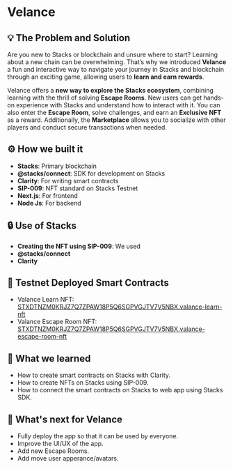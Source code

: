 # Velance

## 💡 The Problem and Solution

Are you new to Stacks or blockchain and unsure where to start? Learning about a new chain can be overwhelming. That’s why we introduced **Velance** a fun and interactive way to navigate your journey in Stacks and blockchain through an exciting game, allowing users to **learn and earn rewards**.  

Velance offers a **new way to explore the Stacks ecosystem**, combining learning with the thrill of solving **Escape Rooms**. New users can get hands-on experience with Stacks and understand how to interact with it. You can also enter the **Escape Room**, solve challenges, and earn an **Exclusive NFT** as a reward. Additionally, the **Marketplace** allows you to socialize with other players and conduct secure transactions when needed.  

## ⚙️ How we built it

- **Stacks**: Primary blockchain
- **@stacks/connect**: SDK for development on Stacks
- **Clarity**: For writing smart contracts
- **SIP-009**: NFT standard on Stacks Testnet
- **Next.js**: For frontend
- **Node Js**: For backend

## 🔒 Use of Stacks

- **Creating the NFT using SIP-009**: We used
- **@stacks/connect**
- **Clarity**

## 📄 Testnet Deployed Smart Contracts

- Valance Learn NFT: [STXDTNZM0KRJZ7Q7ZPAW18P5Q6SGPVGJTV7V5NBX.valance-learn-nft](https://explorer.hiro.so/txid/STXDTNZM0KRJZ7Q7ZPAW18P5Q6SGPVGJTV7V5NBX.valance-learn-nft?chain=testnet)
- Valance Escape Room NFT: [STXDTNZM0KRJZ7Q7ZPAW18P5Q6SGPVGJTV7V5NBX.valance-escape-room-nft](https://explorer.hiro.so/txid/STXDTNZM0KRJZ7Q7ZPAW18P5Q6SGPVGJTV7V5NBX.valance-escape-room-nft?chain=testnet)

## 📖 What we learned
- How to create smart contracts on Stacks with Clarity.
- How to create NFTs on Stacks using SIP-009.
- How to connect the smart contracts on Stacks to web app using Stacks SDK.

## 🚀 What's next for Velance

- Fully deploy the app so that it can be used by everyone.
- Improve the UI/UX of the app.
- Add new Escape Rooms.
- Add move user apperance/avatars.
